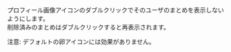 プロフィール画像アイコンのダブルクリックでそのユーザのまとめを表示しないようにします。  
削除済みのまとめはダブルクリックすると再表示されます。  

注意: デフォルトの卵アイコンには効果がありません。  
